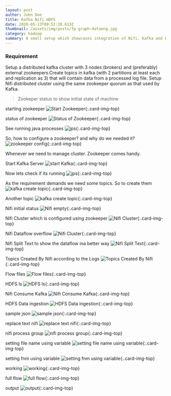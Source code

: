 ```yaml
---
layout: post
author: John Doe
title: Kafka Nifi HDFS
date: 2020-05-13T09:52:20.613Z
thumbnail: /assets/img/posts/fp-graph-dataeng.jpg
category: hadoop
summary: A small setup which showcases integration of Nifi, Kafka and HDFS
---
```


### Requirement
Setup a distributed kafka cluster with 3 nodes (brokers) and (preferably) external zookeepers.Create topics in kafka (with 2 partitions at least each and replication as 3) that will contain data from a processed log file. Setup Nifi distributed cluster using the same zookeeper quorum as that used by Kafka.

> Zookeper status to show initial state of machine

starting zookeeper
![Start Zookeeper](https://i.imgur.com/L0apX36.png){:.card-img-top}

status of zookeeper
![Status of  Zookeeper](https://i.imgur.com/FZD422u.png){:.card-img-top}


See running java processes
![jps](https://i.imgur.com/ACxcmA1.png){:.card-img-top}


So, how to configure a zookeeper? and why do we needed it?
![zookeeper config](https://i.imgur.com/oAE0wIl.png){:.card-img-top}

Whenever we need to manage cluster. Zookeeper comes handy.

Start Kafka Server
![start Kafka](https://i.imgur.com/1OwhNDt.png){:.card-img-top}

Now lets check if its running
![jps](https://i.imgur.com/1OwhNDt.png){:.card-img-top}


As the requirement demands we need some topics. So to create them
![kafka create topic](https://i.imgur.com/cBsjkAI.png){:.card-img-top}

Another topic
![kafka create topic](https://i.imgur.com/cBsjkAI.png){:.card-img-top}

Nifi initial status
![Nifi empty](https://i.imgur.com/WWtowgp.png{:.card-img-top}){:.card-img-top}

Nifi Cluster which is configured using zookeeper
![Nifi Cluster](https://i.imgur.com/HU6Zdzm.png){:.card-img-top}

Nifi Dataflow overflow
![Nifi Cluster](https://i.imgur.com/a2vaaZs.png){:.card-img-top}

Nifi Split Text to show the dataflow ina better way
![Nifi Split Text](https://i.imgur.com/KHTpBpf.png){:.card-img-top}

Topics Created By Nifi according to the Logs 
![Topics Created By Nifi](https://i.imgur.com/IWA1r4n.png){:.card-img-top}

Flow files 
![Flow files](https://i.imgur.com/78G1Nop.png){:.card-img-top}

HDFS ls
![HDFS ls](https://i.imgur.com/9riibp7.png){:.card-img-top}

Nifi Consume Kafka
![Nifi Consume Kafka](https://i.imgur.com/UX7ubS2.png){:.card-img-top}

HDFS Data ingestion
![HDFS Data ingestion](https://i.imgur.com/3lUTxsT.png){:.card-img-top}

sample json
![sample json](https://i.imgur.com/buCGjG6.png){:.card-img-top}

replace text nifi
![replace text nifi](https://i.imgur.com/uY5HXeF.png){:.card-img-top}

nifi process group
![nifi process group](https://i.imgur.com/OiOp0MD.png){:.card-img-top}

setting file name using variable
![setting file name using variable](https://i.imgur.com/iyVi8fc.png){:.card-img-top}

setting fnm using variable
![setting fnm using variable](https://i.imgur.com/2xrTw2v.png){:.card-img-top}

working
![working](https://i.imgur.com/OHQUm4s.png){:.card-img-top}

full flow
![full flow](https://i.imgur.com/8s1Uv50.png){:.card-img-top}

output
![output](https://i.imgur.com/maCHsht.png){:.card-img-top}